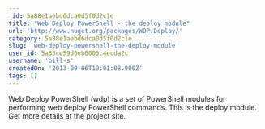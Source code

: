 ```yaml
---
_id: 5a88e1aebd6dca0d5f0d2c1e
title: "Web Deploy PowerShell - the deploy module"
url: 'http://www.nuget.org/packages/WDP.Deploy/'
category: 5a88e1aebd6dca0d5f0d2c1e
slug: 'web-deploy-powershell-the-deploy-module'
user_id: 5a83ce59d6eb0005c4ecda2c
username: 'bill-s'
createdOn: '2013-09-06T19:01:08.000Z'
tags: []
---
```


Web Deploy PowerShell (wdp) is a set of PowerShell modules for performing web deploy PowerShell commands. This is the deploy module. Get more details at the project site.
